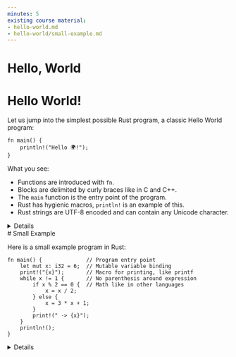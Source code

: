 ```yaml
---
minutes: 5
existing course material:
- hello-world.md
- hello-world/small-example.md
---
```


# Hello, World

# Hello World!

Let us jump into the simplest possible Rust program, a classic Hello World
program:

```rust,editable
fn main() {
    println!("Hello 🌍!");
}
```

What you see:

* Functions are introduced with `fn`.
* Blocks are delimited by curly braces like in C and C++.
* The `main` function is the entry point of the program.
* Rust has hygienic macros, `println!` is an example of this.
* Rust strings are UTF-8 encoded and can contain any Unicode character.

<details>

This slide tries to make the students comfortable with Rust code. They will see
a ton of it over the next three days so we start small with something familiar.

Key points:

* Rust is very much like other languages in the C/C++/Java tradition. It is
  imperative and it doesn't try to reinvent things unless
  absolutely necessary.

* Rust is modern with full support for things like Unicode.

* Rust uses macros for situations where you want to have a variable number of
  arguments (no function [overloading](basic-syntax/functions-interlude.md)).

* Macros being 'hygienic' means they don't accidentally capture identifiers from
  the scope they are used in. Rust macros are actually only
  [partially hygienic](https://veykril.github.io/tlborm/decl-macros/minutiae/hygiene.html).

* Rust is multi-paradigm. For example, it has powerful [object-oriented programming features](https://doc.rust-lang.org/book/ch17-00-oop.html),
  and, while it is not a functional language, it includes a range of [functional concepts](https://doc.rust-lang.org/book/ch13-00-functional-features.html).

</details>
# Small Example

Here is a small example program in Rust:

```rust,editable
fn main() {              // Program entry point
    let mut x: i32 = 6;  // Mutable variable binding
    print!("{x}");       // Macro for printing, like printf
    while x != 1 {       // No parenthesis around expression
        if x % 2 == 0 {  // Math like in other languages
            x = x / 2;
        } else {
            x = 3 * x + 1;
        }
        print!(" -> {x}");
    }
    println!();
}
```

<details>

The code implements the Collatz conjecture: it is believed that the loop will
always end, but this is not yet proved. Edit the code and play with different
inputs.

Key points:

* Explain that all variables are statically typed. Try removing `i32` to trigger
  type inference. Try with `i8` instead and trigger a runtime integer overflow.

* Change `let mut x` to `let x`, discuss the compiler error.

* Show how `print!` gives a compilation error if the arguments don't match the
  format string.

* Show how you need to use `{}` as a placeholder if you want to print an
  expression which is more complex than just a single variable.

* Show the students the standard library, show them how to search for `std::fmt`
  which has the rules of the formatting mini-language. It's important that the
  students become familiar with searching in the standard library.

    * In a shell `rustup doc std::fmt` will open a browser on the local std::fmt documentation

</details>
